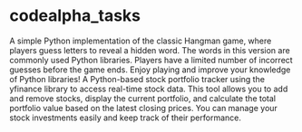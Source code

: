 # codealpha_tasks
A simple Python implementation of the classic Hangman game, where players guess letters to reveal a hidden word. The words in this version are commonly used Python libraries. Players have a limited number of incorrect guesses before the game ends. Enjoy playing and improve your knowledge of Python libraries!
A Python-based stock portfolio tracker using the yfinance library to access real-time stock data. This tool allows you to add and remove stocks, display the current portfolio, and calculate the total portfolio value based on the latest closing prices. You can manage your stock investments easily and keep track of their performance.
